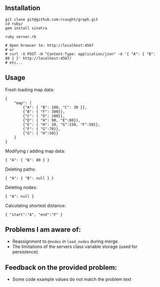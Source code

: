 
## Installation
```
git clone git@github.com:rcaught/graph.git
cd ruby/
gem install sinatra

ruby server.rb

# Open browser to: http://localhost:4567
# or
# curl -X POST -H "Content-Type: application/json" -d '{ "A": { "B": 80 } }' http://localhost:4567/
# etc...
```

## Usage
Fresh loading map data:
```
{
    "map": [
        {"A": { "B": 100, "C": 30 }},
        {"B": { "F": 300}},
        {"C": { "D": 200}},
        {"D": { "H": 90, "E":80}},
        {"E": { "H": 30, "G":150, "F":50}},
        {"F": { "G":70}},
        {"G": { "H":50}}
    ]
}
```

Modifying / adding map data:
```
{ "A": { "B": 80 } } 
```

Deleting paths:
```
{ "A": { "B": null } }
```

Deleting nodes:
```
{ "A": null }
```

Calculating shortest distance:
```
{ "start":"A", "end":"F" }
```

## Problems I am aware of:
- Reassignment to `@nodes` in `load_nodes` during merge.
- The limitations of the servers class variable storage (used for persistence).

## Feedback on the provided problem:
- Some code example values do not match the problem text
